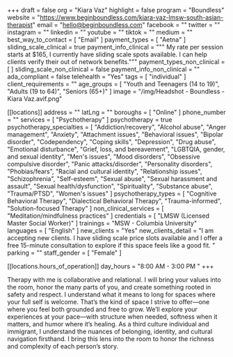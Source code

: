 +++
draft = false
org = "Kiara Vaz"
highlight = false
program = "Boundless"
website = "https://www.beginboundless.com/kiara-vaz-lmsw-south-asian-therapist"
email = "hello@beginboundless.com"
facebook = ""
twitter = ""
instagram = ""
linkedin = ""
youtube = ""
tiktok = ""
medium = ""
best_way_to_contact = [ "Email" ]
payment_types = [ "Aetna" ]
sliding_scale_clinical = true
payment_info_clinical = """
My rate per session starts at $165, I currently have sliding scale spots available.
I can help clients verify their out of network benefits."""
payment_types_non_clinical = [ ]
sliding_scale_non_clinical = false
payment_info_non_clinical = ""
ada_compliant = false
telehealth = "Yes"
tags = [ "individual" ]
client_requirements = ""
age_groups = [
  "Youth and Teenagers (14 to 19)",
  "Adults (19 to 64)",
  "Seniors (65+)"
]
image = "/img/Headshot - Boundless - Kiara Vaz.avif.png"

[[locations]]
address = ""
latLng = ""
boroughs = [ "Online" ]
phone_number = ""
services = [ "Psychotherapy" ]
psychotherapy = true
psychotherapy_specialties = [
  "Addiction/recovery",
  "Alcohol abuse",
  "Anger management",
  "Anxiety",
  "Attachment issues",
  "Behavioral issues",
  "Bipolar disorder",
  "Codependency",
  "Coping skills",
  "Depression",
  "Drug abuse",
  "Emotional disturbance",
  "Grief, loss, and bereavement",
  "LGBTQIA, gender, and sexual identity",
  "Men's issues",
  "Mood disorders",
  "Obsessive compulsive disorder",
  "Panic attacks/disorder",
  "Personality disorders",
  "Phobias/fears",
  "Racial and cultural identity",
  "Relationship issues",
  "Schizophrenia",
  "Self-esteem",
  "Sexual abuse",
  "Sexual harassment and assault",
  "Sexual health/dysfunction",
  "Spirituality",
  "Substance abuse",
  "Trauma/PTSD",
  "Women's issues"
]
psychotherapy_types = [
  "Cognitive Behavioral Therapy",
  "Dialectical Behavioral Therapy",
  "Trauma-informed",
  "Solution-focused Therapy"
]
non_clinical_services = [ "Meditation/mindfulness practices" ]
credentials = [ "LMSW (Licensed Master Social Worker)" ]
trainings = "MSW - Columbia University"
languages = [ "English" ]
new_clients = "Yes"
new_clients_detail = "I am accepting new clients. I have sliding scale price slots available and I offer a free 15-minute consultation to explore if this space feels like a good fit. "
parking = ""
staff_gender = [ "Female" ]

  [[locations.hours_of_operation]]
  day_hours = "8:00 AM - 3:00 PM "
+++

Therapy with me is collaborative and relational. I will bring your values into the room, honor the many parts of you, and create something rooted in safety and respect. I understand what it means to long for spaces where your full self is welcome. That’s the kind of space I strive to offer—one where you feel both grounded and free to grow. We’ll explore your experiences at your pace—with structure when needed, softness when it matters, and humor where it’s healing. As a third culture individual and immigrant, I understand the nuances of belonging, identity, and cultural navigation firsthand. I bring this lens into the room to honor the richness and complexity of each person’s story.
